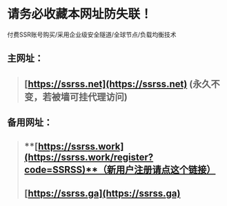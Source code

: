 # 请务必收藏本网址防失联！
付费SSR账号购买/采用企业级安全隧道/全球节点/负载均衡技术
## 主网址：
> ## **[https://ssrss.net](https://ssrss.net)** (永久不变，若被墙可挂代理访问)
## 备用网址：
> ## **[https://ssrss.work](https://ssrss.work/register?code=SSRSS)**（新用户注册请点这个链接）
> ## **[https://ssrss.ga](https://ssrss.ga)**
